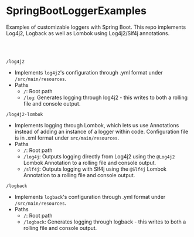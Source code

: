# SpringBootLoggerExamples

Examples of customizable loggers with Spring Boot. This repo implements Log4j2, Logback as well as Lombok using Log4j2/Slf4j annotations.

<br>
<br>

`/log4j2`
- Implements `log4j2`'s configuration through .yml format under `/src/main/resources`.
- Paths
  - `/`: Root path
  - `/log`: Generates logging through log4j2 - this writes to both a rolling file and console output.

`/log4j2-lombok`
- Implements logging through Lombok, which lets us use Annotations instead of adding an instance of a logger within code. Configuration file is in .xml format under `src/main/resources`.
- Paths
  - `/`: Root path
  - `/log4j`: Outputs logging directly from Log4j2 using the `@Log4j2` Lombok Annotation to a rolling file and console output.
  - `/slf4j`: Outputs logging with Slf4j using the `@Slf4j` Lombok Annotation to a rolling file and console output.

`/logback`
- Implements `logback`'s configuration through .yml format under `/src/main/resources`.
- Paths
  - `/`: Root path
  - `/logback`: Generates logging through logback - this writes to both a rolling file and console output.
